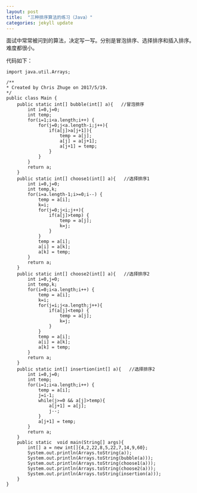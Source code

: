 ```yaml
---
layout: post
title:  "三种排序算法的练习（Java）"
categories: jekyll update
---
```


面试中常常被问到的算法，决定写一写。分别是冒泡排序、选择排序和插入排序。难度都很小。


代码如下：


	import java.util.Arrays;

	/**
 	* Created by Chris Zhuge on 2017/5/19.
 	*/
	public class Main {
    	public static int[] bubble(int[] a){   //冒泡排序
    	    int i=0,j=0;
    	    int temp;
    	    for(i=1;i<a.length;i++) {
    	        for(j=0;j<a.length-i;j++){
    	            if(a[j]>a[j+1]){
    	                temp = a[j];
    	                a[j] = a[j+1];
    	                a[j+1] = temp;
    	            }
    	        }
    	    }
    	    return a;
    	}
    	public static int[] choose1(int[] a){   //选择排序1
      		int i=0,j=0;
     		int temp,k;
        	for(i=a.length-1;i>=0;i--) {
            	temp = a[i];
           		k=i;
            	for(j=0;j<i;j++){
                	if(a[j]>temp) {
                	    temp = a[j];
                	    k=j;
                	}
            	}
            	temp = a[i];
            	a[i] = a[k];
            	a[k] = temp;
        	}
       		return a;
    	}
    	public static int[] choose2(int[] a){   //选择排序2
        	int i=0,j=0;
        	int temp,k;
        	for(i=0;i<a.length;i++) {
            	temp = a[i];
            	k=i;
            	for(j=i;j<a.length;j++){
                	if(a[j]<temp) {
                	    temp = a[j];
                	    k=j;
                	}
            	}
            	temp = a[i];
            	a[i] = a[k];
            	a[k] = temp;
        	}
        	return a;
    	}
    	public static int[] insertion(int[] a){   //选择排序2
        	int i=0,j=0;
        	int temp;
        	for(i=1;i<a.length;i++) {
        	    temp = a[i];
            	j=i-1;
            	while(j>=0 && a[j]>temp){
                	a[j+1] = a[j];
                	j--;
            	}
            	a[j+1] = temp;
        	}
        	return a;
   		}
    	public static  void main(String[] args){
        	int[] a = new int[]{4,2,22,8,5,22,7,14,9,60};
        	System.out.println(Arrays.toString(a));
        	System.out.println(Arrays.toString(bubble(a)));
        	System.out.println(Arrays.toString(choose1(a)));
       		System.out.println(Arrays.toString(choose2(a)));
        	System.out.println(Arrays.toString(insertion(a)));
    	}
	}
